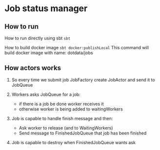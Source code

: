 
# Job status manager

## How to run 

How to run directly using sbt
```sbt```
 
How to build docker image
```sbt docker:publishLocal```
This command will build docker image with name: dotdata/jobs





## How actors works

1) So every time we submit job JobFactory create JobActor and send it to JobQueue

2) Workers asks JobQueue for a job:
    - if there is a job be done worker receives it
    - otherwise worker is being added to waitingWorkers
    
3) Job is capable to handle finish message and then:
   - Ask worker to release (and to WaitingWorkers)
   - Send message to FinishedJobQueue that job has been finished

4) Job is capable to destroy when FinishedJobQueue wants ask